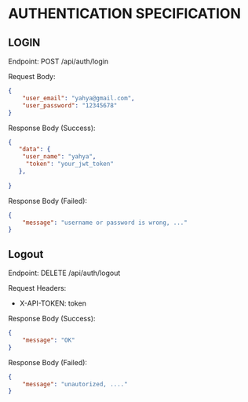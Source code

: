 # AUTHENTICATION SPECIFICATION

## LOGIN
Endpoint: POST /api/auth/login

Request Body: 
``` json 
{
    "user_email": "yahya@gmail.com",
    "user_password": "12345678"
}
```

Response Body (Success): 
``` json 
{
   "data": {
    "user_name": "yahya",
     "token": "your_jwt_token"
   },
   
}
```

Response Body (Failed):
``` json 
{
    "message": "username or password is wrong, ..."
}
``` 

## Logout
Endpoint: DELETE /api/auth/logout

Request Headers:
- X-API-TOKEN: token

Response Body (Success):
``` json 
{
    "message": "OK"
}
```

Response Body (Failed):
``` json 
{
    "message": "unautorized, ...."
}
```
